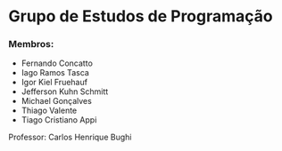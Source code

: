 # Grupo de Estudos de Programação

### Membros:

- Fernando Concatto
- Iago Ramos Tasca
- Igor Kiel Fruehauf
- Jefferson Kuhn Schmitt
- Michael Gonçalves
- Thiago Valente
- Tiago Cristiano Appi


Professor: Carlos Henrique Bughi
